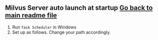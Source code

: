 **Milvus Server auto launch at startup**
[Go back to main readme file](https://github.com/jayjeo/obsidian-milvus-FastMCP/blob/main/README.md)
---

1. Run `Task Scheduler` in Windows
2. Set up as follows. Change your path accordingly. 

